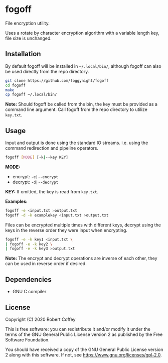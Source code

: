 # fogoff

File encryption utility.

Uses a rotate by character encryption algorithm with a variable length key, file
size is unchanged.

## Installation

By default fogoff will be installed in `~/.local/bin/`, although fogoff can also
be used directly from the repo directory.

```bash
git clone https://github.com/foggynight/fogoff
cd fogoff
make
cp fogoff ~/.local/bin/
```

**Note:** Should fogoff be called from the bin, the key must be provided as a
command line argument. Call fogoff from the repo directory to utilize
`key.txt`.

## Usage

Input and output is done using the standard IO streams. i.e. using the command
redirection and pipeline operators.

```bash
fogoff [MODE] [-k|--key KEY]
```

**MODE:**
- encrypt: `-e|--encrypt`
- decrypt: `-d|--decrypt`

**KEY:** If omitted, the key is read from `key.txt`.

**Examples:**
```bash
fogoff -e <input.txt >output.txt
fogoff -d -k examplekey <input.txt >output.txt
```

Files can be encrypted multiple times with different keys, decrypt using
the keys in the reverse order they were input when encrypting.

```bash
fogoff -e -k key1 <input.txt \
| fogoff -e -k key2 \
| fogoff -e -k key3 >output.txt
```

**Note:** The encrypt and decrypt operations are inverse of each other, they can
be used in reverse order if desired.

## Dependencies

- GNU C compiler

## License

Copyright (C) 2020 Robert Coffey

This is free software: you can redistribute it and/or modify it under the terms
of the GNU General Public License version 2 as published by the Free Software
Foundation.

You should have received a copy of the GNU General Public License version 2
along with this software. If not, see <https://www.gnu.org/licenses/gpl-2.0>.
